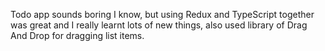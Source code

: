 Todo app sounds boring I know, but using Redux and TypeScript together was great and I really learnt lots of new things, also used library of Drag And Drop for dragging list items.
